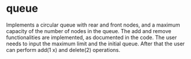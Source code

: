 # queue
Implements a circular queue with rear and front nodes, and a maximum capacity of the number of nodes in the queue. The add and remove functionalities are implemented, as documented in the code. The user needs to input the maximum limit and the initial queue. After that the user can perform add(1 x) and delete(2) operations.
